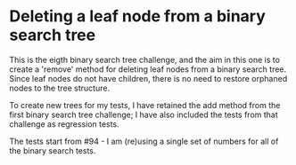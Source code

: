 # Deleting a leaf node from a binary search tree

This is the eigth binary search tree challenge, and the aim in this one is to create a 'remove' method for deleting leaf nodes from a binary search tree. Since leaf nodes do not have children, there is no need to restore orphaned nodes to the tree structure.

To create new trees for my tests, I have retained the add method from the first binary search tree challenge; I have also included the tests from that challenge as regression tests.

The tests start from #94 - I am (re)using a single set of numbers for all of the binary search tests.